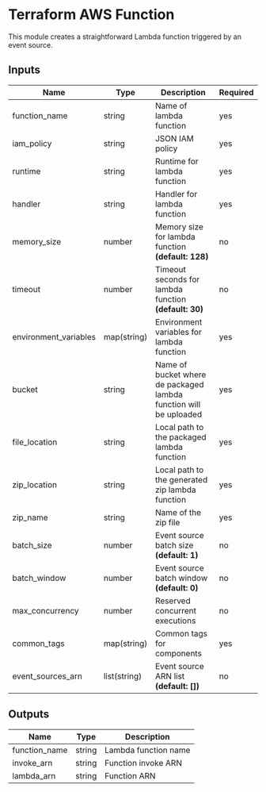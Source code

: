 # Terraform AWS Function

This module creates a straightforward Lambda function triggered by an event source.

## Inputs

| Name                  | Type         | Description                                                       | Required |
| --------------------- | ------------ | ----------------------------------------------------------------- | -------- |
| function_name         | string       | Name of lambda function                                           | yes      |
| iam_policy            | string       | JSON IAM policy                                                   | yes      |
| runtime               | string       | Runtime for lambda function                                       | yes      |
| handler               | string       | Handler for lambda function                                       | yes      |
| memory_size           | number       | Memory size for lambda function **(default: 128)**                | no       |
| timeout               | number       | Timeout seconds for lambda function **(default: 30)**             | no       |
| environment_variables | map(string)  | Environment variables for lambda function                         | yes      |
| bucket                | string       | Name of bucket where de packaged lambda function will be uploaded | yes      |
| file_location         | string       | Local path to the packaged lambda function                        | yes      |
| zip_location          | string       | Local path to the generated zip lambda function                   | yes      |
| zip_name              | string       | Name of the zip file                                              | yes      |
| batch_size            | number       | Event source batch size **(default: 1)**                          | no       |
| batch_window          | number       | Event source batch window **(default: 0)**                        | no       |
| max_concurrency       | number       | Reserved concurrent executions                                    | no       |
| common_tags           | map(string)  | Common tags for components                                        | yes      |
| event_sources_arn     | list(string) | Event source ARN list **(default: [])**                           | no       |

## Outputs

| Name          | Type   | Description          |
| ------------- | ------ | -------------------- |
| function_name | string | Lambda function name |
| invoke_arn    | string | Function invoke ARN  |
| lambda_arn    | string | Function ARN         |